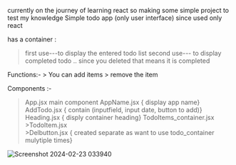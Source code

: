 currently on the journey of learning react so making some simple project to test my knowledge
Simple todo app  (only user interface) since used only react

has a container :
>first use---to display the entered  todo list
>second use--- to display completed todo .. since you deleted that means it is completed

Functions:-
          >  You can add items
          > remove the item

Components :-
>App.jsx           main component
>AppName.jsx       { display app name}
>AddTodo.jsx      {   contain (inputfield, input date, button to add)}
>Heading.jsx       {  disply container heading}
>TodoItems_container.jsx        
    >TodoItem.jsx     
    >Delbutton.jsx    { created separate as want to use todo_container  mulytiple times}


![Screenshot 2024-02-23 033940](https://github.com/thePriestDavos/Todo_app/assets/112301378/540227a4-87da-489d-82f1-734b19746db8)
